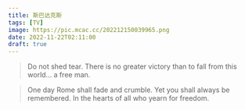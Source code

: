 ```yaml
---
title: 斯巴达克斯
tags: [TV]
image: https://pic.mcac.cc/202212150039965.png
date: 2022-11-22T02:11:00
draft: true
---
```


> Do not shed tear.
> There is no greater victory than to fall from this world... a free man.

> One day Rome shall fade and crumble.
> Yet you shall always be remembered.
> In the hearts of all who yearn for freedom.
